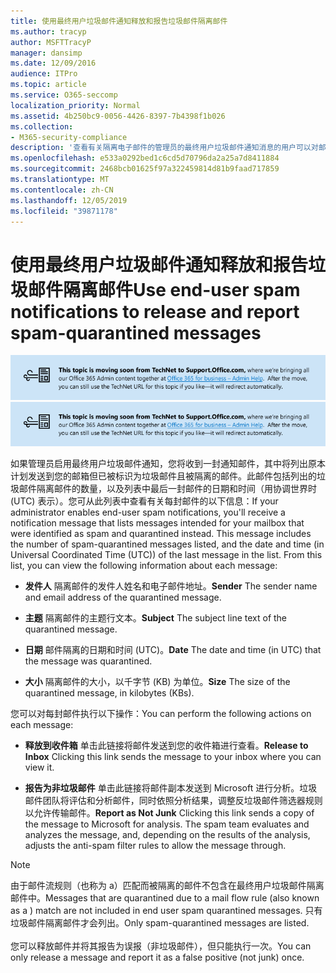 ```yaml
---
title: 使用最终用户垃圾邮件通知释放和报告垃圾邮件隔离邮件
ms.author: tracyp
author: MSFTTracyP
manager: dansimp
ms.date: 12/09/2016
audience: ITPro
ms.topic: article
ms.service: O365-seccomp
localization_priority: Normal
ms.assetid: 4b250bc9-0056-4426-8397-7b4398f1b026
ms.collection:
- M365-security-compliance
description: '查看有关隔离电子邮件的管理员的最终用户垃圾邮件通知消息的用户可以对邮件执行以下操作。 '
ms.openlocfilehash: e533a0292bed1c6cd5d70796da2a25a7d8411884
ms.sourcegitcommit: 2468bcb01625f97a322459814d81b9faad717859
ms.translationtype: MT
ms.contentlocale: zh-CN
ms.lasthandoff: 12/05/2019
ms.locfileid: "39871178"
---
```

# <a name="use-end-user-spam-notifications-to-release-and-report-spam-quarantined-messages"></a><span data-ttu-id="8cb26-103">使用最终用户垃圾邮件通知释放和报告垃圾邮件隔离邮件</span><span class="sxs-lookup"><span data-stu-id="8cb26-103">Use end-user spam notifications to release and report spam-quarantined messages</span></span>

<span data-ttu-id="8cb26-104">[![从 TechNet 移到 support.office.com 的内容相关图像中的文本](../media/ab7c897a-4798-4f31-8c84-f17a8409b133.png)](https://go.microsoft.com/fwlink/p/?LinkID=624152)</span><span class="sxs-lookup"><span data-stu-id="8cb26-104">[![Text in image about content moving from TechNet to support.office.com](../media/ab7c897a-4798-4f31-8c84-f17a8409b133.png)](https://go.microsoft.com/fwlink/p/?LinkID=624152)</span></span>

<span data-ttu-id="8cb26-p101">如果管理员启用最终用户垃圾邮件通知，您将收到一封通知邮件，其中将列出原本计划发送到您的邮箱但已被标识为垃圾邮件且被隔离的邮件。此邮件包括列出的垃圾邮件隔离邮件的数量，以及列表中最后一封邮件的日期和时间（用协调世界时 (UTC) 表示）。您可从此列表中查看有关每封邮件的以下信息：</span><span class="sxs-lookup"><span data-stu-id="8cb26-p101">If your administrator enables end-user spam notifications, you'll receive a notification message that lists messages intended for your mailbox that were identified as spam and quarantined instead. This message includes the number of spam-quarantined messages listed, and the date and time (in Universal Coordinated Time (UTC)) of the last message in the list. From this list, you can view the following information about each message:</span></span>

- <span data-ttu-id="8cb26-108">**发件人** 隔离邮件的发件人姓名和电子邮件地址。</span><span class="sxs-lookup"><span data-stu-id="8cb26-108">**Sender** The sender name and email address of the quarantined message.</span></span>

- <span data-ttu-id="8cb26-109">**主题** 隔离邮件的主题行文本。</span><span class="sxs-lookup"><span data-stu-id="8cb26-109">**Subject** The subject line text of the quarantined message.</span></span>

- <span data-ttu-id="8cb26-110">**日期** 邮件隔离的日期和时间 (UTC)。</span><span class="sxs-lookup"><span data-stu-id="8cb26-110">**Date** The date and time (in UTC) that the message was quarantined.</span></span>

- <span data-ttu-id="8cb26-111">**大小** 隔离邮件的大小，以千字节 (KB) 为单位。</span><span class="sxs-lookup"><span data-stu-id="8cb26-111">**Size** The size of the quarantined message, in kilobytes (KBs).</span></span>

<span data-ttu-id="8cb26-112">您可以对每封邮件执行以下操作：</span><span class="sxs-lookup"><span data-stu-id="8cb26-112">You can perform the following actions on each message:</span></span>

- <span data-ttu-id="8cb26-113">**释放到收件箱** 单击此链接将邮件发送到您的收件箱进行查看。</span><span class="sxs-lookup"><span data-stu-id="8cb26-113">**Release to Inbox** Clicking this link sends the message to your inbox where you can view it.</span></span>

- <span data-ttu-id="8cb26-p102">**报告为非垃圾邮件** 单击此链接将邮件副本发送到 Microsoft 进行分析。垃圾邮件团队将评估和分析邮件，同时依照分析结果，调整反垃圾邮件筛选器规则以允许传输邮件。</span><span class="sxs-lookup"><span data-stu-id="8cb26-p102">**Report as Not Junk** Clicking this link sends a copy of the message to Microsoft for analysis. The spam team evaluates and analyzes the message, and, depending on the results of the analysis, adjusts the anti-spam filter rules to allow the message through.</span></span>

> [!NOTE]
> <span data-ttu-id="8cb26-116">由于邮件流规则（也称为 a）匹配而被隔离的邮件不包含在最终用户垃圾邮件隔离邮件中。</span><span class="sxs-lookup"><span data-stu-id="8cb26-116">Messages that are quarantined due to a mail flow rule (also known as a ) match are not included in end user spam quarantined messages.</span></span> <span data-ttu-id="8cb26-117">只有垃圾邮件隔离邮件才会列出。</span><span class="sxs-lookup"><span data-stu-id="8cb26-117">Only spam-quarantined messages are listed.</span></span> <br/><br/>  <span data-ttu-id="8cb26-118">您可以释放邮件并将其报告为误报（非垃圾邮件），但只能执行一次。</span><span class="sxs-lookup"><span data-stu-id="8cb26-118">You can only release a message and report it as a false positive (not junk) once.</span></span>

